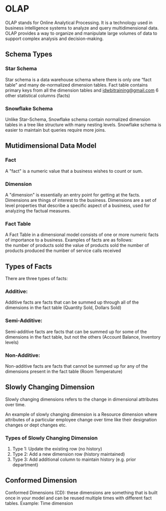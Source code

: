 # OLAP
OLAP stands for Online Analytical Processing. It is a technology used in business intelligence systems to analyze and query multidimensional data. OLAP provides a way to organize and manipulate large volumes of data to support complex analysis and decision-making.

## Schema Types
### Star Schema
Star schema is a data warehouse schema where there is only one “fact table" and many de-normalized dimension tables. Fact table contains primary keys from all the dimension tables and idwbitraining@gmail.com 6 other statistical columns (facts)
### Snowflake Schema
Unlike Star-Schema, Snowflake schema contain normalized dimension tables in a tree like structure with many nesting levels. Snowflake schema is easier to maintain but queries require more joins.

## Mutidimensional Data Model
### Fact
A "fact" is a numeric value that a business wishes to count or sum. 

### Dimension
A "dimension" is essentially an entry point for getting at the facts. Dimensions are things of interest to the business. Dimensions are a set of level properties that describe a specific aspect of a business, used for analyzing the factual measures.

### Fact Table 
A Fact Table in a dimensional model consists of one or more numeric facts of importance to a business. Examples of facts are as follows:  
the number of products sold 
the value of products sold
the number of products produced 
the number of service calls received

## Types of Facts
There are three types of facts: 

### Additive: 
Additive facts are facts that can be summed up through all of the dimensions in the fact table (Quantity Sold, Dollars Sold) 

### Semi-Additive: 
Semi-additive facts are facts that can be summed up for some of the dimensions in the fact table, but not the others (Account Balance, Inventory levels) 

### Non-Additive: 
Non-additive facts are facts that cannot be summed up for any of the dimensions present in the fact table (Room Temperature)

## Slowly Changing Dimension
Slowly changing dimensions refers to the change in dimensional attributes over time. 

An example of slowly changing dimension is a Resource dimension where attributes of a particular employee change over time like their designation changes or dept changes etc.

### Types of Slowly Changing Dimension

 1. Type 1:  Update the existing row (no history)
 2. Type 2:  Add a new dimension row (history maintained)
 3. Type 3: Add additional column to maintain history (e.g. prior department)

## Conformed Dimension
Conformed Dimensions (CD): these dimensions are something that is built once in your model and can be reused multiple times with different fact tables. Example: Time dimension

<!--stackedit_data:
eyJoaXN0b3J5IjpbMjg0NjY3Njc0LC0yMDg4NzQ2NjEyXX0=
-->